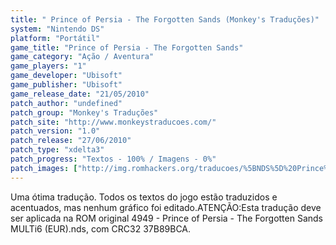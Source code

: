 ```yaml
---
title: " Prince of Persia - The Forgotten Sands (Monkey's Traduções)"
system: "Nintendo DS"
platform: "Portátil"
game_title: "Prince of Persia - The Forgotten Sands"
game_category: "Ação / Aventura"
game_players: "1"
game_developer: "Ubisoft"
game_publisher: "Ubisoft"
game_release_date: "21/05/2010"
patch_author: "undefined"
patch_group: "Monkey's Traduções"
patch_site: "http://www.monkeystraducoes.com/"
patch_version: "1.0"
patch_release: "27/06/2010"
patch_type: "xdelta3"
patch_progress: "Textos - 100% / Imagens - 0%"
patch_images: ["http://img.romhackers.org/traducoes/%5BNDS%5D%20Prince%20of%20Persia%20-%20The%20Forgotten%20Sands%20-%20Monkey's%20Tradu%C3%A7%C3%B5es%20-%201.jpg","http://img.romhackers.org/traducoes/%5BNDS%5D%20Prince%20of%20Persia%20-%20The%20Forgotten%20Sands%20-%20Monkey's%20Tradu%C3%A7%C3%B5es%20-%202.jpg","http://img.romhackers.org/traducoes/%5BNDS%5D%20Prince%20of%20Persia%20-%20The%20Forgotten%20Sands%20-%20Monkey's%20Tradu%C3%A7%C3%B5es%20-%203.jpg"]
---
```

Uma ótima tradução. Todos os textos do jogo estão traduzidos e acentuados, mas nenhum gráfico foi editado.ATENÇÃO:Esta tradução deve ser aplicada na ROM original 4949 - Prince of Persia - The Forgotten Sands MULTi6 (EUR).nds, com CRC32 37B89BCA.